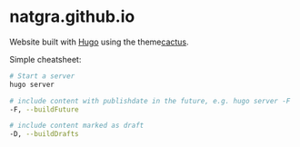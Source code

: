 # natgra.github.io

Website built with [Hugo](https://gohugo.io/getting-started/quick-start/) using the theme[cactus](https://github.com/monkeyWzr/hugo-theme-cactus).

Simple cheatsheet:
```bash
# Start a server
hugo server

# include content with publishdate in the future, e.g. hugo server -F
-F, --buildFuture

# include content marked as draft
-D, --buildDrafts

```